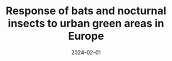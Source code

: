 ---
title: "Response of bats and nocturnal insects to urban green areas in Europe"
collection: publications
permalink: /publication/2024-bats-nocturnal
date: 2024-02-01
venue: 'Landscape and Urban Planning'
paperurl: 'https://doi.org/10.1016/j.landurbplan.2023.104954'
citation: 'Villarroya-Villalba, L., Casanelles-Abella, J., Moretti, M., Pinho, P., Samson, R., ... & Tryjanowski, P. (2024). Response of bats and nocturnal insects to urban green areas in Europe. Landscape and Urban Planning, 242, 104954.'
--- 